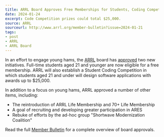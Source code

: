 ```yaml
---
title: ARRL Board Approves Free Memberships for Students, Coding Competition
date: 2024-01-24
excerpt: Code Competition prizes could total $25,000.
source: ARRL
sourceurl: http://www.arrl.org/member-bulletin?issue=2024-01-21
tags:
- post
- ARRL
- ARRL Board
---
```

In an effort to engage young hams, the [ARRL](http://www.arrl.org/) board has [approved](http://www.arrl.org/member-bulletin?issue=2024-01-21) two new initiatives. Full-time students aged 21 and younger are now eligible for a free membership. ARRL will also establish a Student Coding Competition in which students aged 21 and under will design software applications with awards up to $25,000.

In addition to a focus on young hams, ARRL approved a number of other items, including:

- The reintroduction of ARRL Life Membership and 70+ Life Membership
- A goal of recruiting and developing greater participation in ARES
- Rebuke of efforts by the ad-hoc group "Shortwave Modernization Coalition"

Read the full [Member Bulletin](http://www.arrl.org/member-bulletin?issue=2024-01-21) for a complete overview of board approvals.
